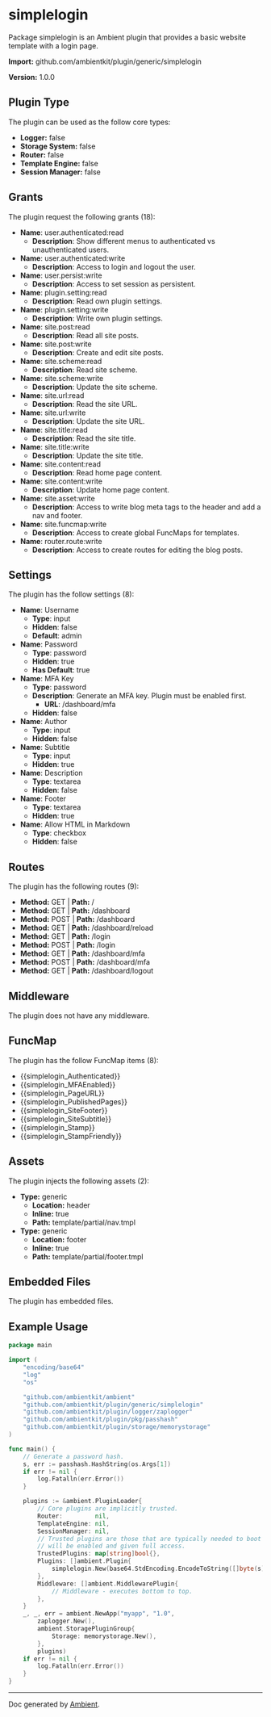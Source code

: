 # simplelogin

Package simplelogin is an Ambient plugin that provides a basic website template with a login page.

**Import:** github.com/ambientkit/plugin/generic/simplelogin

**Version:** 1.0.0

## Plugin Type

The plugin can be used as the follow core types:

- **Logger:** false
- **Storage System:** false
- **Router:** false
- **Template Engine:** false
- **Session Manager:** false

## Grants

The plugin request the following grants (18):

- **Name**: user.authenticated:read
  - **Description**: Show different menus to authenticated vs unauthenticated users.
- **Name**: user.authenticated:write
  - **Description**: Access to login and logout the user.
- **Name**: user.persist:write
  - **Description**: Access to set session as persistent.
- **Name**: plugin.setting:read
  - **Description**: Read own plugin settings.
- **Name**: plugin.setting:write
  - **Description**: Write own plugin settings.
- **Name**: site.post:read
  - **Description**: Read all site posts.
- **Name**: site.post:write
  - **Description**: Create and edit site posts.
- **Name**: site.scheme:read
  - **Description**: Read site scheme.
- **Name**: site.scheme:write
  - **Description**: Update the site scheme.
- **Name**: site.url:read
  - **Description**: Read the site URL.
- **Name**: site.url:write
  - **Description**: Update the site URL.
- **Name**: site.title:read
  - **Description**: Read the site title.
- **Name**: site.title:write
  - **Description**: Update the site title.
- **Name**: site.content:read
  - **Description**: Read home page content.
- **Name**: site.content:write
  - **Description**: Update home page content.
- **Name**: site.asset:write
  - **Description**: Access to write blog meta tags to the header and add a nav and footer.
- **Name**: site.funcmap:write
  - **Description**: Access to create global FuncMaps for templates.
- **Name**: router.route:write
  - **Description**: Access to create routes for editing the blog posts.

## Settings

The plugin has the follow settings (8):

- **Name**: Username
  - **Type**: input
  - **Hidden**: false
  - **Default**: admin
- **Name**: Password
  - **Type**: password
  - **Hidden**: true
  - **Has Default**: true
- **Name**: MFA Key
  - **Type**: password
  - **Description**: Generate an MFA key. Plugin must be enabled first.
    - **URL**: /dashboard/mfa
  - **Hidden**: false
- **Name**: Author
  - **Type**: input
  - **Hidden**: false
- **Name**: Subtitle
  - **Type**: input
  - **Hidden**: true
- **Name**: Description
  - **Type**: textarea
  - **Hidden**: false
- **Name**: Footer
  - **Type**: textarea
  - **Hidden**: true
- **Name**: Allow HTML in Markdown
  - **Type**: checkbox
  - **Hidden**: false

## Routes

The plugin has the following routes (9):
  - **Method:** GET | **Path:** /
  - **Method:** GET | **Path:** /dashboard
  - **Method:** POST | **Path:** /dashboard
  - **Method:** GET | **Path:** /dashboard/reload
  - **Method:** GET | **Path:** /login
  - **Method:** POST | **Path:** /login
  - **Method:** GET | **Path:** /dashboard/mfa
  - **Method:** POST | **Path:** /dashboard/mfa
  - **Method:** GET | **Path:** /dashboard/logout

## Middleware

The plugin does not have any middleware.

## FuncMap

The plugin has the follow FuncMap items (8):

  - {{simplelogin_Authenticated}}
  - {{simplelogin_MFAEnabled}}
  - {{simplelogin_PageURL}}
  - {{simplelogin_PublishedPages}}
  - {{simplelogin_SiteFooter}}
  - {{simplelogin_SiteSubtitle}}
  - {{simplelogin_Stamp}}
  - {{simplelogin_StampFriendly}}

## Assets

The plugin injects the following assets (2):

  - **Type:** generic
    - **Location:** header
    - **Inline:** true
    - **Path:** template/partial/nav.tmpl
  - **Type:** generic
    - **Location:** footer
    - **Inline:** true
    - **Path:** template/partial/footer.tmpl

## Embedded Files

The plugin has embedded files.

## Example Usage

```go
package main

import (
	"encoding/base64"
	"log"
	"os"

	"github.com/ambientkit/ambient"
	"github.com/ambientkit/plugin/generic/simplelogin"
	"github.com/ambientkit/plugin/logger/zaplogger"
	"github.com/ambientkit/plugin/pkg/passhash"
	"github.com/ambientkit/plugin/storage/memorystorage"
)

func main() {
	// Generate a password hash.
	s, err := passhash.HashString(os.Args[1])
	if err != nil {
		log.Fatalln(err.Error())
	}

	plugins := &ambient.PluginLoader{
		// Core plugins are implicitly trusted.
		Router:         nil,
		TemplateEngine: nil,
		SessionManager: nil,
		// Trusted plugins are those that are typically needed to boot so they
		// will be enabled and given full access.
		TrustedPlugins: map[string]bool{},
		Plugins: []ambient.Plugin{
			simplelogin.New(base64.StdEncoding.EncodeToString([]byte(s))),
		},
		Middleware: []ambient.MiddlewarePlugin{
			// Middleware - executes bottom to top.
		},
	}
	_, _, err = ambient.NewApp("myapp", "1.0",
		zaplogger.New(),
		ambient.StoragePluginGroup{
			Storage: memorystorage.New(),
		},
		plugins)
	if err != nil {
		log.Fatalln(err.Error())
	}
}
```

---

Doc generated by [Ambient](https://ambientkit.github.io/docs/).